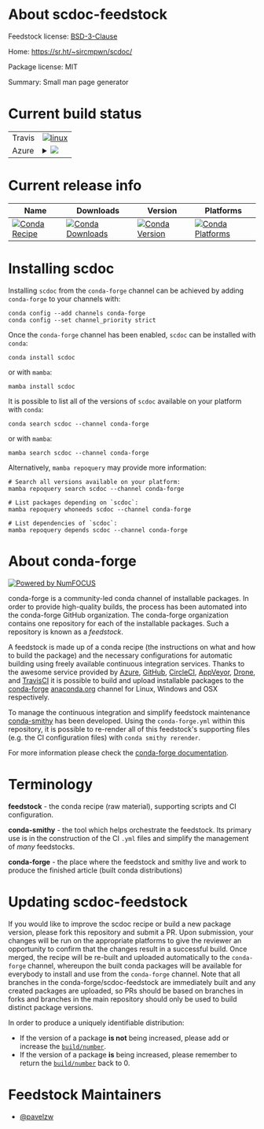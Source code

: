 About scdoc-feedstock
=====================

Feedstock license: [BSD-3-Clause](https://github.com/conda-forge/scdoc-feedstock/blob/main/LICENSE.txt)

Home: https://sr.ht/~sircmpwn/scdoc/

Package license: MIT

Summary: Small man page generator

Current build status
====================


<table><tr>
    <td>Travis</td>
    <td>
      <a href="https://app.travis-ci.com/conda-forge/scdoc-feedstock">
        <img alt="linux" src="https://img.shields.io/travis/com/conda-forge/scdoc-feedstock/main.svg?label=Linux">
      </a>
    </td>
  </tr>
    
  <tr>
    <td>Azure</td>
    <td>
      <details>
        <summary>
          <a href="https://dev.azure.com/conda-forge/feedstock-builds/_build/latest?definitionId=23595&branchName=main">
            <img src="https://dev.azure.com/conda-forge/feedstock-builds/_apis/build/status/scdoc-feedstock?branchName=main">
          </a>
        </summary>
        <table>
          <thead><tr><th>Variant</th><th>Status</th></tr></thead>
          <tbody><tr>
              <td>linux_64</td>
              <td>
                <a href="https://dev.azure.com/conda-forge/feedstock-builds/_build/latest?definitionId=23595&branchName=main">
                  <img src="https://dev.azure.com/conda-forge/feedstock-builds/_apis/build/status/scdoc-feedstock?branchName=main&jobName=linux&configuration=linux%20linux_64_" alt="variant">
                </a>
              </td>
            </tr><tr>
              <td>linux_aarch64</td>
              <td>
                <a href="https://dev.azure.com/conda-forge/feedstock-builds/_build/latest?definitionId=23595&branchName=main">
                  <img src="https://dev.azure.com/conda-forge/feedstock-builds/_apis/build/status/scdoc-feedstock?branchName=main&jobName=linux&configuration=linux%20linux_aarch64_" alt="variant">
                </a>
              </td>
            </tr><tr>
              <td>linux_ppc64le</td>
              <td>
                <a href="https://dev.azure.com/conda-forge/feedstock-builds/_build/latest?definitionId=23595&branchName=main">
                  <img src="https://dev.azure.com/conda-forge/feedstock-builds/_apis/build/status/scdoc-feedstock?branchName=main&jobName=linux&configuration=linux%20linux_ppc64le_" alt="variant">
                </a>
              </td>
            </tr><tr>
              <td>osx_64</td>
              <td>
                <a href="https://dev.azure.com/conda-forge/feedstock-builds/_build/latest?definitionId=23595&branchName=main">
                  <img src="https://dev.azure.com/conda-forge/feedstock-builds/_apis/build/status/scdoc-feedstock?branchName=main&jobName=osx&configuration=osx%20osx_64_" alt="variant">
                </a>
              </td>
            </tr>
          </tbody>
        </table>
      </details>
    </td>
  </tr>
</table>

Current release info
====================

| Name | Downloads | Version | Platforms |
| --- | --- | --- | --- |
| [![Conda Recipe](https://img.shields.io/badge/recipe-scdoc-green.svg)](https://anaconda.org/conda-forge/scdoc) | [![Conda Downloads](https://img.shields.io/conda/dn/conda-forge/scdoc.svg)](https://anaconda.org/conda-forge/scdoc) | [![Conda Version](https://img.shields.io/conda/vn/conda-forge/scdoc.svg)](https://anaconda.org/conda-forge/scdoc) | [![Conda Platforms](https://img.shields.io/conda/pn/conda-forge/scdoc.svg)](https://anaconda.org/conda-forge/scdoc) |

Installing scdoc
================

Installing `scdoc` from the `conda-forge` channel can be achieved by adding `conda-forge` to your channels with:

```
conda config --add channels conda-forge
conda config --set channel_priority strict
```

Once the `conda-forge` channel has been enabled, `scdoc` can be installed with `conda`:

```
conda install scdoc
```

or with `mamba`:

```
mamba install scdoc
```

It is possible to list all of the versions of `scdoc` available on your platform with `conda`:

```
conda search scdoc --channel conda-forge
```

or with `mamba`:

```
mamba search scdoc --channel conda-forge
```

Alternatively, `mamba repoquery` may provide more information:

```
# Search all versions available on your platform:
mamba repoquery search scdoc --channel conda-forge

# List packages depending on `scdoc`:
mamba repoquery whoneeds scdoc --channel conda-forge

# List dependencies of `scdoc`:
mamba repoquery depends scdoc --channel conda-forge
```


About conda-forge
=================

[![Powered by
NumFOCUS](https://img.shields.io/badge/powered%20by-NumFOCUS-orange.svg?style=flat&colorA=E1523D&colorB=007D8A)](https://numfocus.org)

conda-forge is a community-led conda channel of installable packages.
In order to provide high-quality builds, the process has been automated into the
conda-forge GitHub organization. The conda-forge organization contains one repository
for each of the installable packages. Such a repository is known as a *feedstock*.

A feedstock is made up of a conda recipe (the instructions on what and how to build
the package) and the necessary configurations for automatic building using freely
available continuous integration services. Thanks to the awesome service provided by
[Azure](https://azure.microsoft.com/en-us/services/devops/), [GitHub](https://github.com/),
[CircleCI](https://circleci.com/), [AppVeyor](https://www.appveyor.com/),
[Drone](https://cloud.drone.io/welcome), and [TravisCI](https://travis-ci.com/)
it is possible to build and upload installable packages to the
[conda-forge](https://anaconda.org/conda-forge) [anaconda.org](https://anaconda.org/)
channel for Linux, Windows and OSX respectively.

To manage the continuous integration and simplify feedstock maintenance
[conda-smithy](https://github.com/conda-forge/conda-smithy) has been developed.
Using the ``conda-forge.yml`` within this repository, it is possible to re-render all of
this feedstock's supporting files (e.g. the CI configuration files) with ``conda smithy rerender``.

For more information please check the [conda-forge documentation](https://conda-forge.org/docs/).

Terminology
===========

**feedstock** - the conda recipe (raw material), supporting scripts and CI configuration.

**conda-smithy** - the tool which helps orchestrate the feedstock.
                   Its primary use is in the construction of the CI ``.yml`` files
                   and simplify the management of *many* feedstocks.

**conda-forge** - the place where the feedstock and smithy live and work to
                  produce the finished article (built conda distributions)


Updating scdoc-feedstock
========================

If you would like to improve the scdoc recipe or build a new
package version, please fork this repository and submit a PR. Upon submission,
your changes will be run on the appropriate platforms to give the reviewer an
opportunity to confirm that the changes result in a successful build. Once
merged, the recipe will be re-built and uploaded automatically to the
`conda-forge` channel, whereupon the built conda packages will be available for
everybody to install and use from the `conda-forge` channel.
Note that all branches in the conda-forge/scdoc-feedstock are
immediately built and any created packages are uploaded, so PRs should be based
on branches in forks and branches in the main repository should only be used to
build distinct package versions.

In order to produce a uniquely identifiable distribution:
 * If the version of a package **is not** being increased, please add or increase
   the [``build/number``](https://docs.conda.io/projects/conda-build/en/latest/resources/define-metadata.html#build-number-and-string).
 * If the version of a package **is** being increased, please remember to return
   the [``build/number``](https://docs.conda.io/projects/conda-build/en/latest/resources/define-metadata.html#build-number-and-string)
   back to 0.

Feedstock Maintainers
=====================

* [@pavelzw](https://github.com/pavelzw/)

